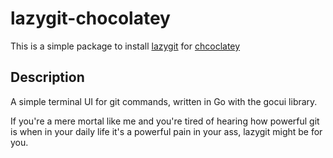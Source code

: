 # lazygit-chocolatey
This is a simple package to install [lazygit](https://github.com/jesseduffield/lazygit) for [chcoclatey](https://chocolatey.org/)

## Description
A simple terminal UI for git commands, written in Go with the gocui library.

If you're a mere mortal like me and you're tired of hearing how powerful git is when in your daily life it's a powerful pain in your ass, lazygit might be for you.